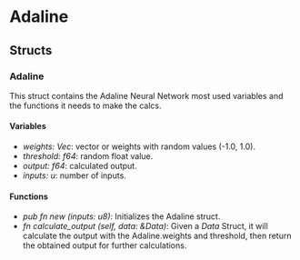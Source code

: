 # Adaline
## Structs
### Adaline

This struct contains the Adaline Neural Network most used variables and the functions it needs to make the calcs.

#### Variables
* _weights: Vec<f64>_: vector or weights with random values (-1.0, 1.0).
* _threshold: f64_: random float value.
* _output: f64_: calculated output.
* _inputs: u_: number of inputs.

#### Functions
* _pub fn new (inputs: u8)_: Initializes the Adaline struct.
* _fn calculate_output (self, data: &Data)_: Given a _Data_ Struct, it will calculate the output with the Adaline.weights and threshold, then return the obtained output for further calculations.

